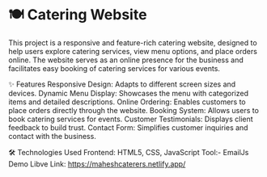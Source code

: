 # 🍽️ Catering Website
This project is a responsive and feature-rich catering website, designed to help users explore catering services, view menu options, and place orders online. The website serves as an online presence for the business and facilitates easy booking of catering services for various events.

✨ Features
Responsive Design: Adapts to different screen sizes and devices.
Dynamic Menu Display: Showcases the menu with categorized items and detailed descriptions.
Online Ordering: Enables customers to place orders directly through the website.
Booking System: Allows users to book catering services for events.
Customer Testimonials: Displays client feedback to build trust.
Contact Form: Simplifies customer inquiries and contact with the business.

🛠 Technologies Used
Frontend: HTML5, CSS, JavaScript
Tool:- EmailJs
Demo Libve Link: https://maheshcaterers.netlify.app/

